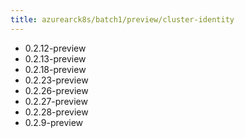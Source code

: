 ```yaml
---
title: azurearck8s/batch1/preview/cluster-identity
---
```

- 0.2.12-preview
- 0.2.13-preview
- 0.2.18-preview
- 0.2.23-preview
- 0.2.26-preview
- 0.2.27-preview
- 0.2.28-preview
- 0.2.9-preview
